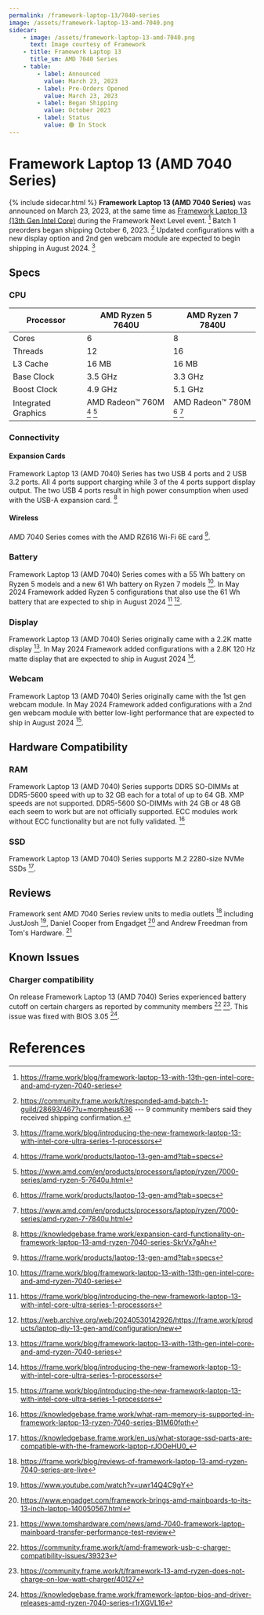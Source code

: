 ```yaml
---
permalink: /framework-laptop-13/7040-series
image: /assets/framework-laptop-13-amd-7040.png
sidecar:
    - image: /assets/framework-laptop-13-amd-7040.png
      text: Image courtesy of Framework
    - title: Framework Laptop 13
      title_sm: AMD 7040 Series
    - table:
        - label: Announced
          value: March 23, 2023
        - label: Pre-Orders Opened
          value: March 23, 2023
        - label: Began Shipping
          value: October 2023
        - label: Status
          value: 🟢 In Stock
---
```

# Framework Laptop 13 (AMD 7040 Series)
{% include sidecar.html %}
**Framework Laptop 13 (AMD 7040 Series)** was announced on March 23, 2023, at the same time as [Framework Laptop 13 (13th Gen Intel Core)](/framework-laptop-13/13th-gen) during the Framework Next Level event. [^1] Batch 1 preorders began shipping October 6, 2023. [^2] Updated configurations with a new display option and 2nd gen webcam module are expected to begin shipping in August 2024. [^16]

## Specs
### CPU

| Processor           | AMD Ryzen 5 7640U          | AMD Ryzen 7 7840U          |
| ------------------- | -------------------------- | -------------------------- |
| Cores               | 6                          | 8                          |
| Threads             | 12                         | 16                         |                        
| L3 Cache            | 16 MB                      | 16 MB                      |
| Base Clock          | 3.5 GHz                    | 3.3 GHz                    |
| Boost Clock         | 4.9 GHz                    | 5.1 GHz                    |
| Integrated Graphics | AMD Radeon™ 760M [^7] [^8] | AMD Radeon™ 780M [^7] [^9] |

### Connectivity
#### Expansion Cards
Framework Laptop 13 (AMD 7040) Series has two USB 4 ports and 2 USB 3.2 ports. All 4 ports support charging while 3 of the 4 ports support display output. The two USB 4 ports result in high power consumption when used with the USB-A expansion card. [^10]

#### Wireless
AMD 7040 Series comes with the AMD RZ616 Wi-Fi 6E card [^7].

### Battery
Framework Laptop 13 (AMD 7040) Series comes with a 55 Wh battery on Ryzen 5 models and a new 61 Wh battery on Ryzen 7 models [^1]. In May 2024 Framework added Ryzen 5 configurations that also use the 61 Wh battery that are expected to ship in August 2024 [^16] [^17].

### Display
Framework Laptop 13 (AMD 7040) Series originally came with a 2.2K matte display [^1]. In May 2024 Framework added configurations with a 2.8K 120 Hz matte display that are expected to ship in August 2024 [^16].

### Webcam 
Framework Laptop 13 (AMD 7040) Series originally came with the 1st gen webcam module. In May 2024 Framework added configurations with a 2nd gen webcam module with better low-light performance that are expected to ship in August 2024 [^16].

## Hardware Compatibility
### RAM
Framework Laptop 13 (AMD 7040) Series supports DDR5 SO-DIMMs at DDR5-5600 speed with up to 32 GB each for a total of up to 64 GB. XMP speeds are not supported. DDR5-5600 SO-DIMMs with 24 GB or 48 GB each seem to work but are not officially supported. ECC modules work without ECC functionality but are not fully validated. [^11]

### SSD
Framework Laptop 13 (AMD 7040) Series supports M.2 2280-size NVMe SSDs [^12].

## Reviews
Framework sent AMD 7040 Series review units to media outlets [^3] including JustJosh [^4], Daniel Cooper from Engadget [^5] and Andrew Freedman from Tom's Hardware. [^6]
## Known Issues
### Charger compatibility
On release Framework Laptop 13 (AMD 7040) Series experienced battery cutoff on certain chargers as reported by community members [^13] [^14]. This issue was fixed with BIOS 3.05 [^15].

# References
[^1]: <https://frame.work/blog/framework-laptop-13-with-13th-gen-intel-core-and-amd-ryzen-7040-series>
[^2]: <https://community.frame.work/t/responded-amd-batch-1-guild/28693/467?u=morpheus636> --- 9 community members said they received shipping confirmation.
[^3]: <https://frame.work/blog/reviews-of-framework-laptop-13-amd-ryzen-7040-series-are-live>
[^4]: <https://www.youtube.com/watch?v=uwr14Q4C9gY>
[^5]: <https://www.engadget.com/framework-brings-amd-mainboards-to-its-13-inch-laptop-140050567.html>
[^6]: <https://www.tomshardware.com/news/amd-7040-framework-laptop-mainboard-transfer-performance-test-review>
[^7]: <https://frame.work/products/laptop-13-gen-amd?tab=specs>
[^8]: <https://www.amd.com/en/products/processors/laptop/ryzen/7000-series/amd-ryzen-5-7640u.html>
[^9]: <https://www.amd.com/en/products/processors/laptop/ryzen/7000-series/amd-ryzen-7-7840u.html>
[^10]: <https://knowledgebase.frame.work/expansion-card-functionality-on-framework-laptop-13-amd-ryzen-7040-series-SkrVx7gAh>
[^11]: <https://knowledgebase.frame.work/what-ram-memory-is-supported-in-framework-laptop-13-ryzen-7040-series-B1M60foth>
[^12]: <https://knowledgebase.frame.work/en_us/what-storage-ssd-parts-are-compatible-with-the-framework-laptop-rJOOeHU0_>
[^13]: <https://community.frame.work/t/amd-framework-usb-c-charger-compatibility-issues/39323>
[^14]: <https://community.frame.work/t/framework-13-amd-ryzen-does-not-charge-on-low-watt-charger/40127>
[^15]: <https://knowledgebase.frame.work/framework-laptop-bios-and-driver-releases-amd-ryzen-7040-series-r1rXGVL16>
[^16]: <https://frame.work/blog/introducing-the-new-framework-laptop-13-with-intel-core-ultra-series-1-processors>
[^17]: <https://web.archive.org/web/20240530142926/https://frame.work/products/laptop-diy-13-gen-amd/configuration/new>
